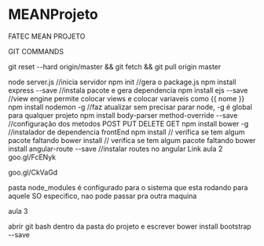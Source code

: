 # MEANProjeto
FATEC MEAN PROJETO

GIT COMMANDS

git reset --hard origin/master && git fetch && git pull origin master

node server.js //inicia servidor
npm init //gera o package.js
npm install express --save //instala pacote e gera dependencia
npm install ejs --save //view engine permite colocar views e colocar variaveis como {{ nome }}
npm install nodemon -g //faz atualizar sem precisar parar node, -g é global para qualquer projeto
npm install  body-parser method-override --save //configuração dos metodos POST PUT DELETE GET
npm install bower -g //instalador de dependencia frontEnd
npm install // verifica se tem algum pacote faltando
bower install // verifica se tem algum pacote faltando
bower install angular-route --save //instalar routes no angular
Link aula 2
goo.gl/FcENyk

goo.gl/CkVaGd

pasta node_modules é configurado para o sistema que esta rodando para aquele SO especifico, nao pode passar pra outra maquina

aula 3

abrir git bash dentro da pasta do projeto e escrever
bower install bootstrap --save